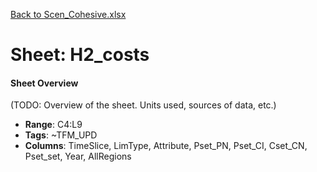 [Back to Scen_Cohesive.xlsx](README.md)

# Sheet: H2_costs

#### Sheet Overview

(TODO: Overview of the sheet. Units used, sources of data, etc.)

- **Range**: C4:L9
- **Tags**: ~TFM_UPD
- **Columns**: TimeSlice, LimType, Attribute, Pset_PN, Pset_CI, Cset_CN, Pset_set, Year, AllRegions

